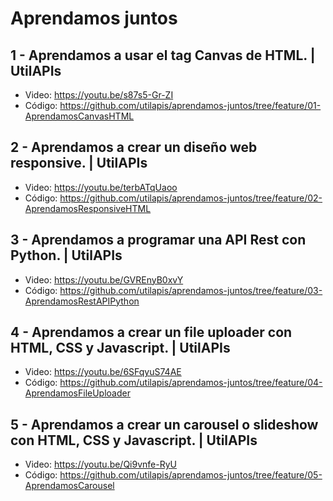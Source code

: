 # Aprendamos juntos

## 1 - Aprendamos a usar el tag Canvas de HTML. | UtilAPIs
- Video: https://youtu.be/s87s5-Gr-ZI
- Código: https://github.com/utilapis/aprendamos-juntos/tree/feature/01-AprendamosCanvasHTML

## 2 - Aprendamos a crear un diseño web responsive. | UtilAPIs
- Video: https://youtu.be/terbATqUaoo
- Código: https://github.com/utilapis/aprendamos-juntos/tree/feature/02-AprendamosResponsiveHTML

## 3 - Aprendamos a programar una API Rest con Python. | UtilAPIs
- Video: https://youtu.be/GVREnyB0xvY
- Código: https://github.com/utilapis/aprendamos-juntos/tree/feature/03-AprendamosRestAPIPython

## 4 - Aprendamos a crear un file uploader con HTML, CSS y Javascript. | UtilAPIs
- Video: https://youtu.be/6SFqyuS74AE
- Código: https://github.com/utilapis/aprendamos-juntos/tree/feature/04-AprendamosFileUploader

## 5 - Aprendamos a crear un carousel o slideshow con HTML, CSS y Javascript. | UtilAPIs
- Video: https://youtu.be/Qi9vnfe-RyU
- Código: https://github.com/utilapis/aprendamos-juntos/tree/feature/05-AprendamosCarousel